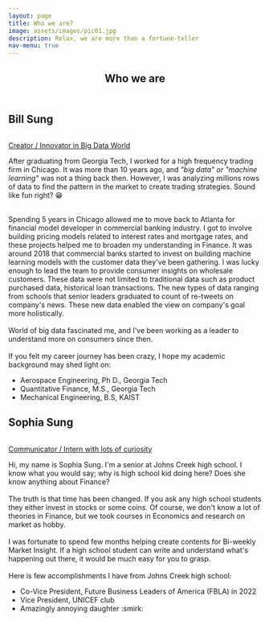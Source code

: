 ```yaml
---
layout: page
title: Who we are?
image: assets/images/pic01.jpg
description: Relax, we are more than a fortune-teller
nav-menu: true
---
```


<!-- Main -->
<div id="main" class="alt">

<!-- One -->
<section id="one">
	<div class="inner">
		<header class="major">
			<h1>Who we are</h1>
		</header>



<h2>Bill Sung</h2>
<p><span class="image left"><img src="{% link assets/images/bill.jpg %}" alt="" />
</span></p>
<p><u>Creator / Innovator in Big Data World</u></p>

After graduating from Georgia Tech, I worked for a high frequency trading firm in Chicago. It was more than 10 years ago, and <i>"big data" or "machine learning"</i> was not a thing back then.
However, I was analyzing millions rows of data to find the pattern in the market to create trading strategies. Sound like fun right? :grin: <br><br>  

Spending 5 years in Chicago allowed me to move back to Atlanta for financial model developer in commercial banking industry. I got to involve building pricing models related to interest rates and mortgage rates, and these projects helped me to broaden my understanding in Finance.
It was around 2018 that commercial banks started to invest on building machine learning models with the customer data they've been gathering. I was lucky enough to lead the team to provide consumer insights on wholesale customers. These data were not limited to traditional data such as product purchased data, historical loan transactions.
The new types of data ranging from schools that senior leaders graduated to count of re-tweets on company's news. These new data enabled the view on company's goal more holistically.
<br><br>
World of big data fascinated me, and I've been working as a leader to understand more on consumers since then.
<br><br>
If you felt my career journey has been crazy, I hope my academic background may shed light on:
<ul>
    <li>Aerospace Engineering, Ph D., Georgia Tech <img style='vertical-align:middle;' src="{% link assets/images/gt_small.png %}" alt="" /></li>
    <li>Quantitative Finance, M.S., Georgia Tech <img style='vertical-align:middle;' src="{% link assets/images/gt_small.png %}" alt="" /></li>
    <li>Mechanical Engineering, B.S, KAIST <img style='vertical-align:middle;' src="{% link assets/images/kaist_small.png %}" alt="" /></li>
</ul>

</div>
</section>

<section id="one">
	<div class="inner">

<h2 >Sophia Sung</h2>

<p><span class="image left"><img src="{% link assets/images/sop.jpg %}" alt="" /></span></p>
<p><u>Communicator / Intern with lots of curiosity</u></p>

Hi, my name is Sophia Sung. I'm a senior at Johns Creek high school. I know what you would say; why is high school kid doing here? Does she know anything about Finance?
<br><br>
The truth is that time has been changed. If you ask any high school students they either invest in stocks or some coins. Of course, we don't know a lot of theories in Finance, but we took courses in Economics and research on market as hobby.
<br><br>
I was fortunate to spend few months helping create contents for Bi-weekly Market Insight. If a high school student can write and understand what's happening out there, it would be much easy for you to grasp.
<br><br>
Here is few accomplishments I have from Johns Creek high school:
<ul>
    <li>Co-Vice President, Future Business Leaders of America (FBLA) in 2022 </li>
    <li>Vice President, UNICEF club</li>
    <li>Amazingly annoying daughter :smirk:</li>
</ul>


</div>
</section>

